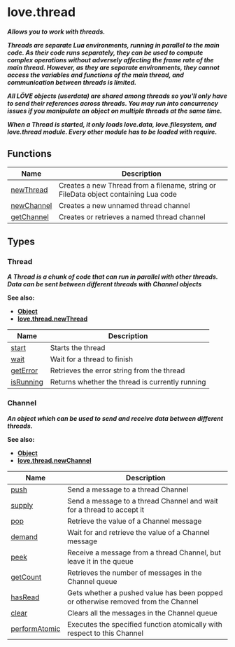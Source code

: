 # love.thread

<b><i>
Allows you to work with threads.

Threads are separate Lua environments, running in parallel to the main code.
As their code runs separately, they can be used to compute complex operations without adversely affecting the frame rate of the main thread. However, as they are separate environments, they cannot access the variables and functions of the main thread, and communication between threads is limited.

All LÖVE objects (userdata) are shared among threads so you'll only have to send their references across threads. You may run into concurrency issues if you manipulate an object on multiple threads at the same time.

When a Thread is started, it only loads love.data, love.filesystem, and love.thread module. Every other module has to be loaded with require.
<b></i>

## Functions

| Name                                                         | Description                                                                         |
|--------------------------------------------------------------|-------------------------------------------------------------------------------------|
| [newThread](https://love2d.org/wiki/love.thread.newThread)   | Creates a new Thread from a filename, string or FileData object containing Lua code |
| [newChannel](https://love2d.org/wiki/love.thread.newChannel) | Creates a new unnamed thread channel                                                |
| [getChannel](https://love2d.org/wiki/love.thread.getChannel) | Creates or retrieves a named thread channel                                         |

## Types

### Thread

<b><i>
A Thread is a chunk of code that can run in parallel with other threads. Data can be sent between different threads with Channel objects
</b></i>

See also:
* [Object](api/love?id=Object)
* [love.thread.newThread](https://love2d.org/wiki/love.thread.newThread)

| Name                                                  | Description                                     |
|-------------------------------------------------------|-------------------------------------------------|
| [start](https://love2d.org/wiki/Thread:start)         | Starts the thread                               |
| [wait](https://love2d.org/wiki/Thread:wait)           | Wait for a thread to finish                     |
| [getError](https://love2d.org/wiki/Thread:getError)   | Retrieves the error string from the thread      |
| [isRunning](https://love2d.org/wiki/Thread:isRunning) | Returns whether the thread is currently running |

### Channel

<b><i>
An object which can be used to send and receive data between different threads.
</b></i>

See also:
* [Object](api/love?id=Object)
* [love.thread.newChannel](https://love2d.org/wiki/love.thread.newChannel)

| Name                                                           | Description                                                                       |
|----------------------------------------------------------------|-----------------------------------------------------------------------------------|
| [push](https://love2d.org/wiki/Channel:push)                   | Send a message to a thread Channel                                                |
| [supply](https://love2d.org/wiki/Channel:supply)               | Send a message to a thread Channel and wait for a thread to accept it             |
| [pop](https://love2d.org/wiki/Channel:pop)                     | Retrieve the value of a Channel message                                           |
| [demand](https://love2d.org/wiki/Channel:demand)               | Wait for and retrieve the value of a Channel message                              |
| [peek](https://love2d.org/wiki/Channel:peek)                   | Receive a message from a thread Channel, but leave it in the queue                |
| [getCount](https://love2d.org/wiki/Channel:getCount)           | Retrieves the number of messages in the Channel queue                             |
| [hasRead](https://love2d.org/wiki/Channel:hasRead)             | Gets whether a pushed value has been popped or otherwise removed from the Channel |
| [clear](https://love2d.org/wiki/Channel:clear)                 | Clears all the messages in the Channel queue                                      |
| [performAtomic](https://love2d.org/wiki/Channel:performAtomic) | Executes the specified function atomically with respect to this Channel           |
